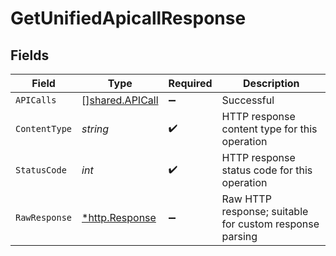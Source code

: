 # GetUnifiedApicallResponse


## Fields

| Field                                                   | Type                                                    | Required                                                | Description                                             |
| ------------------------------------------------------- | ------------------------------------------------------- | ------------------------------------------------------- | ------------------------------------------------------- |
| `APICalls`                                              | [][shared.APICall](../../models/shared/apicall.md)      | :heavy_minus_sign:                                      | Successful                                              |
| `ContentType`                                           | *string*                                                | :heavy_check_mark:                                      | HTTP response content type for this operation           |
| `StatusCode`                                            | *int*                                                   | :heavy_check_mark:                                      | HTTP response status code for this operation            |
| `RawResponse`                                           | [*http.Response](https://pkg.go.dev/net/http#Response)  | :heavy_minus_sign:                                      | Raw HTTP response; suitable for custom response parsing |
